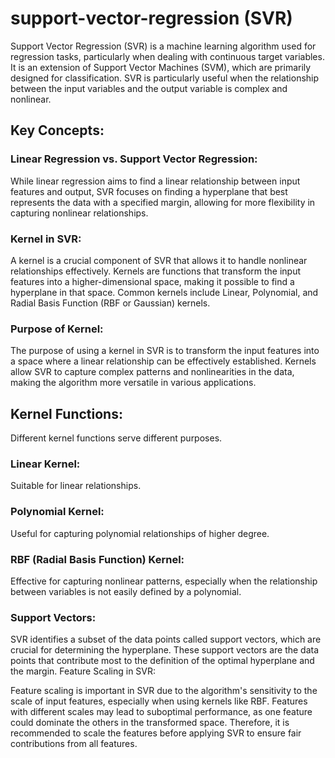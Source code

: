 # support-vector-regression (SVR)

Support Vector Regression (SVR) is a machine learning algorithm used for regression tasks, particularly when dealing with continuous target variables. It is an extension of Support Vector Machines (SVM), which are primarily designed for classification. SVR is particularly useful when the relationship between the input variables and the output variable is complex and nonlinear.

## Key Concepts:

### Linear Regression vs. Support Vector Regression:
While linear regression aims to find a linear relationship between input features and output, SVR focuses on finding a hyperplane that best represents the data with a specified margin, allowing for more flexibility in capturing nonlinear relationships.

### Kernel in SVR:
A kernel is a crucial component of SVR that allows it to handle nonlinear relationships effectively. Kernels are functions that transform the input features into a higher-dimensional space, making it possible to find a hyperplane in that space. Common kernels include Linear, Polynomial, and Radial Basis Function (RBF or Gaussian) kernels.

### Purpose of Kernel:
The purpose of using a kernel in SVR is to transform the input features into a space where a linear relationship can be effectively established. Kernels allow SVR to capture complex patterns and nonlinearities in the data, making the algorithm more versatile in various applications.

## Kernel Functions:
Different kernel functions serve different purposes.

### Linear Kernel: 
Suitable for linear relationships.
### Polynomial Kernel: 
Useful for capturing polynomial relationships of higher degree.
### RBF (Radial Basis Function) Kernel: 
Effective for capturing nonlinear patterns, especially when the relationship between variables is not easily defined by a polynomial.

### Support Vectors:
SVR identifies a subset of the data points called support vectors, which are crucial for determining the hyperplane. These support vectors are the data points that contribute most to the definition of the optimal hyperplane and the margin.
Feature Scaling in SVR:

Feature scaling is important in SVR due to the algorithm's sensitivity to the scale of input features, especially when using kernels like RBF. Features with different scales may lead to suboptimal performance, as one feature could dominate the others in the transformed space. Therefore, it is recommended to scale the features before applying SVR to ensure fair contributions from all features.
